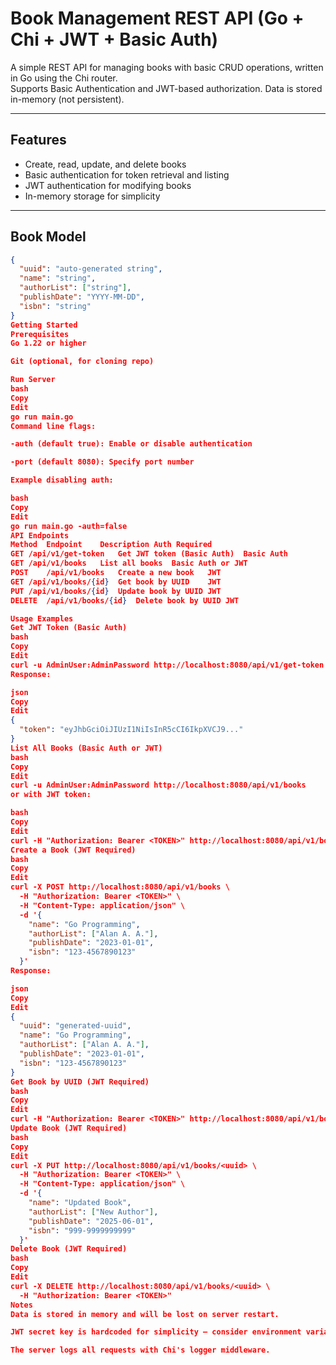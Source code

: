 # Book Management REST API (Go + Chi + JWT + Basic Auth)

A simple REST API for managing books with basic CRUD operations, written in Go using the Chi router.  
Supports Basic Authentication and JWT-based authorization. Data is stored in-memory (not persistent).

---

## Features

- Create, read, update, and delete books
- Basic authentication for token retrieval and listing
- JWT authentication for modifying books
- In-memory storage for simplicity

---

## Book Model

```json
{
  "uuid": "auto-generated string",
  "name": "string",
  "authorList": ["string"],
  "publishDate": "YYYY-MM-DD",
  "isbn": "string"
}
Getting Started
Prerequisites
Go 1.22 or higher

Git (optional, for cloning repo)

Run Server
bash
Copy
Edit
go run main.go
Command line flags:

-auth (default true): Enable or disable authentication

-port (default 8080): Specify port number

Example disabling auth:

bash
Copy
Edit
go run main.go -auth=false
API Endpoints
Method	Endpoint	Description	Auth Required
GET	/api/v1/get-token	Get JWT token (Basic Auth)	Basic Auth
GET	/api/v1/books	List all books	Basic Auth or JWT
POST	/api/v1/books	Create a new book	JWT
GET	/api/v1/books/{id}	Get book by UUID	JWT
PUT	/api/v1/books/{id}	Update book by UUID	JWT
DELETE	/api/v1/books/{id}	Delete book by UUID	JWT

Usage Examples
Get JWT Token (Basic Auth)
bash
Copy
Edit
curl -u AdminUser:AdminPassword http://localhost:8080/api/v1/get-token
Response:

json
Copy
Edit
{
  "token": "eyJhbGciOiJIUzI1NiIsInR5cCI6IkpXVCJ9..."
}
List All Books (Basic Auth or JWT)
bash
Copy
Edit
curl -u AdminUser:AdminPassword http://localhost:8080/api/v1/books
or with JWT token:

bash
Copy
Edit
curl -H "Authorization: Bearer <TOKEN>" http://localhost:8080/api/v1/books
Create a Book (JWT Required)
bash
Copy
Edit
curl -X POST http://localhost:8080/api/v1/books \
  -H "Authorization: Bearer <TOKEN>" \
  -H "Content-Type: application/json" \
  -d '{
    "name": "Go Programming",
    "authorList": ["Alan A. A."],
    "publishDate": "2023-01-01",
    "isbn": "123-4567890123"
  }'
Response:

json
Copy
Edit
{
  "uuid": "generated-uuid",
  "name": "Go Programming",
  "authorList": ["Alan A. A."],
  "publishDate": "2023-01-01",
  "isbn": "123-4567890123"
}
Get Book by UUID (JWT Required)
bash
Copy
Edit
curl -H "Authorization: Bearer <TOKEN>" http://localhost:8080/api/v1/books/<uuid>
Update Book (JWT Required)
bash
Copy
Edit
curl -X PUT http://localhost:8080/api/v1/books/<uuid> \
  -H "Authorization: Bearer <TOKEN>" \
  -H "Content-Type: application/json" \
  -d '{
    "name": "Updated Book",
    "authorList": ["New Author"],
    "publishDate": "2025-06-01",
    "isbn": "999-9999999999"
  }'
Delete Book (JWT Required)
bash
Copy
Edit
curl -X DELETE http://localhost:8080/api/v1/books/<uuid> \
  -H "Authorization: Bearer <TOKEN>"
Notes
Data is stored in memory and will be lost on server restart.

JWT secret key is hardcoded for simplicity — consider environment variables for production.

The server logs all requests with Chi's logger middleware.
```